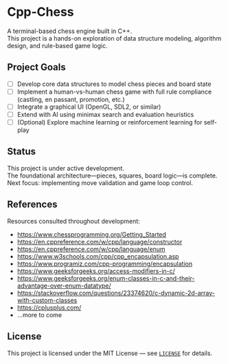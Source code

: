 # Cpp-Chess

A terminal-based chess engine built in C++.  
This project is a hands-on exploration of data structure modeling, algorithm design, and rule-based game logic.

## Project Goals

- [ ] Develop core data structures to model chess pieces and board state
- [ ] Implement a human-vs-human chess game with full rule compliance (castling, en passant, promotion, etc.)
- [ ] Integrate a graphical UI (OpenGL, SDL2, or similar)
- [ ] Extend with AI using minimax search and evaluation heuristics
- [ ] (Optional) Explore machine learning or reinforcement learning for self-play

## Status

This project is under active development.  
The foundational architecture—pieces, squares, board logic—is complete.  
Next focus: implementing move validation and game loop control.

## References

Resources consulted throughout development:

- https://www.chessprogramming.org/Getting_Started
- https://en.cppreference.com/w/cpp/language/constructor
- https://en.cppreference.com/w/cpp/language/enum
- https://www.w3schools.com/cpp/cpp_encapsulation.asp
- https://www.programiz.com/cpp-programming/encapsulation
- https://www.geeksforgeeks.org/access-modifiers-in-c/
- https://www.geeksforgeeks.org/enum-classes-in-c-and-their-advantage-over-enum-datatype/
- https://stackoverflow.com/questions/23374620/c-dynamic-2d-array-with-custom-classes
- https://cplusplus.com/
- ...more to come

## License

This project is licensed under the MIT License — see [`LICENSE`](LICENSE) for details.
